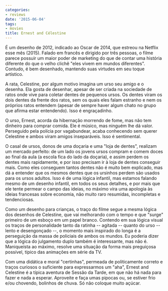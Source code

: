```yaml
---
categories:
- reviews
date: '2015-06-04'
tags:
- movies
title: Ernest and Célestine
---
```


É um desenho de 2012, indicado ao Oscar de 2014, que estreou na Netflix esse mês (2015). Falado em francês e dirigido por três pessoas, o filme parece possuir um maior poder de marketing do que de contar uma história diferente do que o velho clichê "eles vivem em mundos diferentes". Contudo, é bem desenhado, mantendo suas virtudes em seu toque artístico.

A rata, Celestine, por algum motivo imagina um urso seu amigo e o desenha. Ela gosta de desenhar, apesar de ser criada na sociedade de ratos onde vive para coletar dentes de pequenos ursos. Os dentes viram os dois dentes da frente dos ratos, sem os quais eles falam estranho e nem os próprios ratos entendem (apesar de sempre haver algum chato no grupo que afirma estar entendendo). Isso é engraçadinho.

O urso, Ernest, acorda da hibernação morrendo de fome, mas não tem dinheiro para comprar comida. Ele é músico, mas ninguém lhe dá valor. Perseguido pela polícia por vagabundear, acaba conhecendo sem querer Celestine e ambos viram amigos inseparáveis. Isso é sentimental.

O casal de ursos, donos de uma doçaria e uma "loja de dentes", realizam um mercado perfeito: de um lado os jovens ursos compram e comem doces ao final da aula (a escola fica do lado da doçaria), e assim perdem os dentes mais rapidamente, e por isso precisam ir à loja de dentes conseguir mais. Como eles conseguem tantos dentes não é muito bem explicado, mas dá a entender que os mesmos dentes que os ursinhos perdem são usados para os ursos adultos. Isso é de uma lógica infantil, mas estamos falando mesmo de um desenho infantil, em todos os seus detalhes, e por mais que ele tente permear o campo das ideias, no máximo vira uma apologia às ideias francesas sobre economia, não muito raro resumidas, incompletas e tendenciosas.

Como um desenho para crianças, o traço do filme segue a mesma lógica dos desenhos de Celestine, que vai melhorando com o tempo e que "surge" primeiro de um esboço em um papel branco. Contendo em sua lógica visual os traços de personalidade tanto da ratinha -- agitada -- quanto do urso -- lento e desengonçado --, o momento mais inspirado do longa é a perseguição da massa de policiais de ambos os mundos. Eu poderia dizer que a lógica do julgamento duplo também é interessante, mas não é. Maniqueísta ao máximo, resolve uma situação da forma mais preguiçosa possível, típico das animações em série da TV.

Com uma didática e moral "certinhas", permeada de politicamente correto e traços curiosos o suficiente para expressarmos um "aha", Ernest and Celestine é a típica aventura de Sessão da Tarde, em que não há nada para fazer e nada a esperar. Aproveite e faça umas pipocas ou, se estiver frio e/ou chovendo, bolinhos de chuva. Só não coloque muito açúcar.